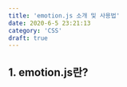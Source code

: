 ```yaml
---
title: 'emotion.js 소개 및 사용법'
date: 2020-6-5 23:21:13
category: 'CSS'
draft: true
---
```


## 1. emotion.js란?
